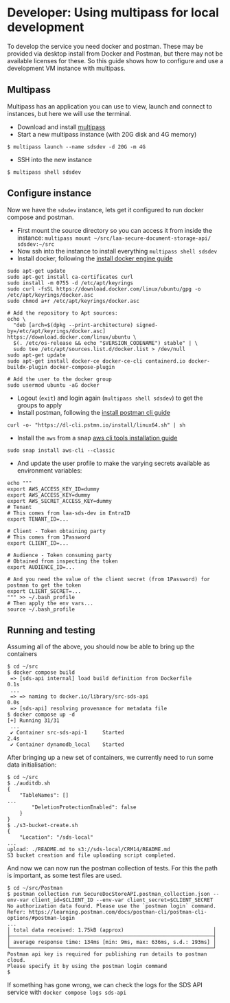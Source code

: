 # Developer: Using multipass for local development

To develop the service you need docker and postman. These may be provided via desktop install from Docker and Postman,
but there may not be available licenses for these. So this guide shows how to configure and use a development VM
instance with multipass.

## Multipass

Multipass has an application you can use to view, launch and connect to instances, but here we will use the terminal.

- Download and install [multipass](https://multipass.run/install)
- Start a new multipass instance (with 20G disk and 4G memory)
```shell
$ multipass launch --name sdsdev -d 20G -m 4G
```
- SSH into the new instance
```shell
$ multipass shell sdsdev
```

## Configure instance

Now we have the `sdsdev` instance, lets get it configured to run docker compose and postman.

- First mount the source directory so you can access it from inside the instance: `multipass mount ~/src/laa-secure-document-storage-api/ sdsdev:~/src`
- Now ssh into the instance to install everything `multipass shell sdsdev`
- Install docker, following the [install docker engine guide](https://docs.docker.com/engine/install/ubuntu/)
```shell
sudo apt-get update
sudo apt-get install ca-certificates curl
sudo install -m 0755 -d /etc/apt/keyrings
sudo curl -fsSL https://download.docker.com/linux/ubuntu/gpg -o /etc/apt/keyrings/docker.asc
sudo chmod a+r /etc/apt/keyrings/docker.asc

# Add the repository to Apt sources:
echo \
  "deb [arch=$(dpkg --print-architecture) signed-by=/etc/apt/keyrings/docker.asc] https://download.docker.com/linux/ubuntu \
  $(. /etc/os-release && echo "$VERSION_CODENAME") stable" | \
  sudo tee /etc/apt/sources.list.d/docker.list > /dev/null
sudo apt-get update
sudo apt-get install docker-ce docker-ce-cli containerd.io docker-buildx-plugin docker-compose-plugin

# Add the user to the docker group
sudo usermod ubuntu -aG docker
```
- Logout (`exit`) and login again (`multipass shell sdsdev`) to get the groups to apply
- Install postman, following the [install postman cli guide](https://www.postman.com/downloads/)
```shell
curl -o- "https://dl-cli.pstmn.io/install/linux64.sh" | sh
```
- Install the `aws` from a snap [aws cli tools installation guide](https://docs.aws.amazon.com/cli/latest/userguide/getting-started-install.html)
```shell
sudo snap install aws-cli --classic
```
- And update the user profile to make the varying secrets available as environment variables:
```shell
echo """
export AWS_ACCESS_KEY_ID=dummy
export AWS_ACCESS_KEY=dummy
export AWS_SECRET_ACCESS_KEY=dummy
# Tenant
# This comes from laa-sds-dev in EntraID
export TENANT_ID=...

# Client - Token obtaining party
# This comes from 1Password
export CLIENT_ID=...

# Audience - Token consuming party
# Obtained from inspecting the token
export AUDIENCE_ID=...

# And you need the value of the client secret (from 1Password) for postman to get the token
export CLIENT_SECRET=...
""" >> ~/.bash_profile
# Then apply the env vars...
source ~/.bash_profile
```

## Running and testing

Assuming all of the above, you should now be able to bring up the containers
```shell
$ cd ~/src
$ docker compose build
 => [sds-api internal] load build definition from Dockerfile                                                       0.1s
 ...
 => => naming to docker.io/library/src-sds-api                                                                     0.0s
 => [sds-api] resolving provenance for metadata file
$ docker compose up -d
[+] Running 31/31
 ...  
 ✔ Container src-sds-api-1     Started                                                                             2.4s 
 ✔ Container dynamodb_local    Started
```

After bringing up a new set of containers, we currently need to run some data initialisation:

```shell
$ cd ~/src
$ ./auditdb.sh
{
    "TableNames": []
...
        "DeletionProtectionEnabled": false
    }
}
$ ./s3-bucket-create.sh
{
    "Location": "/sds-local"
...
upload: ./README.md to s3://sds-local/CRM14/README.md           
S3 bucket creation and file uploading script completed.
```

And now we can now run the postman collection of tests. For this the path is important, as some test files are used.
```shell
$ cd ~/src/Postman
$ postman collection run SecureDocStoreAPI.postman_collection.json --env-var client_id=$CLIENT_ID --env-var client_secret=$CLIENT_SECRET
No authorization data found. Please use the `postman login` command.
Refer: https://learning.postman.com/docs/postman-cli/postman-cli-options/#postman-login
...
│ total data received: 1.75kB (approx)                             │
├──────────────────────────────────────────────────────────────────┤
│ average response time: 134ms [min: 9ms, max: 636ms, s.d.: 193ms] │
└──────────────────────────────────────────────────────────────────┘
Postman api key is required for publishing run details to postman cloud.
Please specify it by using the postman login command
$ 
```

If something has gone wrong, we can check the logs for the SDS API service with `docker compose logs sds-api`
